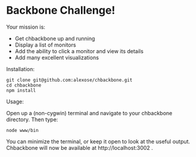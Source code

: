 Backbone Challenge!
===================

Your mission is:

- Get chbackbone up and running
- Display a list of monitors
- Add the ability to click a monitor and view its details
- Add many excellent visualizations

Installation:

    git clone git@github.com:alexose/chbackbone.git
    cd chbackbone
    npm install

Usage:

Open up a (non-cygwin) terminal and navigate to your chbackbone directory.  Then type:

    node www/bin

You can minimize the terminal, or keep it open to look at the useful output.  Chbackbone will now be available at http://localhost:3002 .

